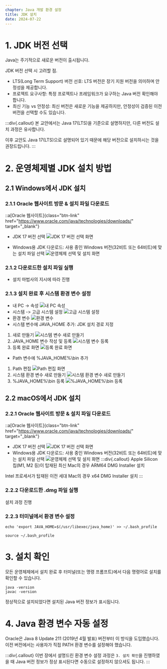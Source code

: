 ```yaml
---
chapter: Java 개발 환경 설정
title: JDK 설치
date: 2024-07-22
---
```

# 1. JDK 버전 선택

Java는 주기적으로 새로운 버전이 출시됩니다.

JDK 버전 선택 시 고려할 점.

- LTS(Long Term Support) 버전 선호: LTS 버전은 장기 지원 버전을 의미하며 안정성을 제공합니다.
- 프로젝트 요구사항: 특정 프로젝트나 프레임워크가 요구하는 Java 버전 확인해야 합니다.
- 최신 기능 vs 안정성: 최신 버전은 새로운 기능을 제공하지만, 안정성이 검증된 이전 버전을 선택할 수도 있습니다.

:::div{.callout}
본 교안에서는 Java 17(LTS)을 기준으로 설명하지만, 다른 버전도 설치 과정은 유사합니다.

이후 교안도 Java 17(LTS)으로 설명되어 있기 때문에 해당 버전으로 설치하시는 것을 권장드립니다.
:::

# 2. 운영체제별 JDK 설치 방법
## 2.1 Windows에서 JDK 설치

### 2.1.1 Oracle 웹사이트 방문 & 설치 파일 다운로드
::a[Oracle 웹사이트]{class="btn-link" href="https://www.oracle.com/java/technologies/downloads/" target="\_blank"}
- JDK 17 버전 선택
![JDK 17 버전 선택 화면](/images/essentials-java/chapter02/jdk_version_select.png)

- Windows용 JDK 다운로드: 사용 중인 Windows 버전(32비트 또는 64비트)에 맞는 설치 파일 선택
![운영체제 선택 및 설치 화면](/images/essentials-java/chapter02/os_select_install.png)

### 2.1.2 다운로드한 설치 파일 실행
- 설치 마법사의 지시에 따라 진행

### 2.1.3 설치 완료 후 시스템 환경 변수 설정
- 내 PC -> 속성
![내 PC 속성](/images/essentials-java/chapter02/my_pc_settings.png)
- 시스템 -> 고급 시스템 설정
![고급 시스템 설정](/images/essentials-java/chapter02/advanced_system_settings.png)
- 환경 변수
![환경 변수](/images/essentials-java/chapter02/env_variable.png)
- 시스템 변수에 JAVA_HOME 추가: JDK 설치 경로 지정
1. 새로 만들기
![시스템 변수 새로 만들기](/images/essentials-java/chapter02/variable_create.png)
2. JAVA_HOME 변수 작성 및 등록
![시스템 변수 등록](/images/essentials-java/chapter02/variable_register.png)
3. 등록 완료 화면
![등록 완료 화면](/images/essentials-java/chapter02/result.png)

- Path 변수에 %JAVA_HOME%\bin 추가
1. Path 편집
![Path 편집 화면](/images/essentials-java/chapter02/path_edit.png)
2. 시스템 환경 변수 새로 만들기
![시스템 환경 변수 새로 만들기](/images/essentials-java/chapter02/env_variable_new.png)
3. %JAVA_HOME%\bin 등록
![%JAVA_HOME%\bin 등록](/images/essentials-java/chapter02/java_home_bin_register.png)

## 2.2 macOS에서 JDK 설치

### 2.2.1 Oracle 웹사이트 방문 & 설치 파일 다운로드
::a[Oracle 웹사이트]{class="btn-link" href="https://www.oracle.com/java/technologies/downloads/" target="\_blank"}
- JDK 17 버전 선택
![JDK 17 버전 선택 화면](/images/essentials-java/chapter02/jdk_version_select.png)
- Windows용 JDK 다운로드: 사용 중인 Windows 버전(32비트 또는 64비트)에 맞는 설치 파일 선택
![운영체제 선택 및 설치 화면](/images/essentials-java/chapter02/mac_os_select_install.png)
:::div{.callout}
Apple Silicon 칩(M1, M2 등)이 탑재된 최신 Mac의 경우 ARM64 DMG Installer 설치

Intel 프로세서가 탑재된 이전 세대 Mac의 경우 x64 DMG Installer 설치
:::

### 2.2.2 다운로드한 .dmg 파일 실행
설치 과정 진행

### 2.2.3 터미널에서 환경 변수 설정
```
echo 'export JAVA_HOME=$(/usr/libexec/java_home)' >> ~/.bash_profile

source ~/.bash_profile
```


# 3. 설치 확인
모든 운영체제에서 설치 완료 후 터미널(또는 명령 프롬프트)에서 다음 명령어로 설치를 확인할 수 있습니다.

```
java -version
javac -version
```
정상적으로 설치되었다면 설치된 Java 버전 정보가 표시됩니다.

# 4. Java 환경 변수 자동 설정
Oracle은 Java 8 Update 211 (2019년 4월 발표) 버전부터 이 방식을 도입했습니다. 이전 버전에서는 사용자가 직접 PATH 환경 변수를 설정해야 했습니다.

:::div{.callout}
이번 장에서 설명드린 환경 변수 설정 과정은 `3. 설치 확인`을 진행하였을 때 Java 버전 정보가 정상 표시된다면 수동으로 설정하지 않으셔도 됩니다.
:::

